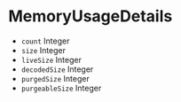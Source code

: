 # MemoryUsageDetails

* `count` Integer
* `size` Integer
* `liveSize` Integer
* `decodedSize` Integer
* `purgedSize` Integer
* `purgeableSize` Integer

